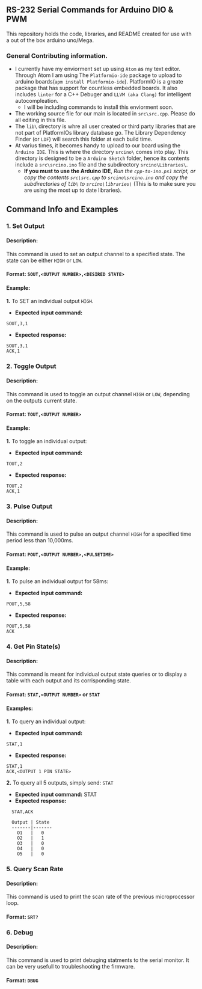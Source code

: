 ## __RS-232 Serial Commands for Arduino DIO & PWM__
This repository holds the code, libraries, and README created for use with a out of the box arduino uno/Mega.

### General Contributing information.
* I currently have my enviorment set up using `Atom` as my text editor. Through Atom I am using The `Platformio-ide` package to upload to arduino boards(`apm install Platformio-ide`). PlatformIO is a greate package that has support for countless embedded boards. It also includes `linter` for a C++ Debuger and `LLVM (aka Clang)` for intelligent autocompleation.
  - I will be including commands to install this enviorment soon.
* The working source file for our main is located in `src\src.cpp`. Please do all editing in this file.
* The `lib\` directory is whre all user created or third party libraries that are not part of PlatformIOs library database go. The Library Dependency Finder (or `LDF`) will search this folder at each build time.
* At varius times, it becomes handy to upload to our board using the `Arduino IDE`. This is where the directory `srcino\` comes into play. This directory is designed to be a `Arduino Sketch` folder, hence its contents include a `src\srcino.ino` file and the subdirectory `srcino\Libraries\`.
    - **If you must to use the Arduino IDE**, _Run the `cpp-to-ino.ps1` script, or copy the contents `src\src.cpp` to `srcino\srcino.ino` and copy the subdirectories of `lib\` to `srcino\libraries\`_ (This is to make sure you are using the most up to date libraries).



## Command Info and Examples
### 1. Set Output

#### Description:
This command is used to set an output channel to a specified state. The state can be either `HIGH` or `LOW`.

#### Format: `SOUT,<OUTPUT NUMBER>,<DESIRED STATE>`

#### Example:

__1.__ To SET an individual output `HIGH`.
* __Expected input command:__
```
SOUT,3,1
```
* __Expected response:__
```
SOUT,3,1
ACK,1
```

### 2. Toggle Output

#### Description:
This command is used to toggle an output channel `HIGH` or `LOW`, depending on the outputs current state.

#### Format: `TOUT,<OUTPUT NUMBER>`

#### Example:

__1.__ To toggle an individual output:
* __Expected input command:__
```
TOUT,2
```
* __Expected response:__
```
TOUT,2
ACK,1
```

### 3. Pulse Output

#### Description:
This command is used to pulse an output channel `HIGH` for a specified time period less than 10,000ms.

#### Format: `POUT,<OUTPUT NUMBER>,<PULSETIME>`

#### Example:

__1.__ To pulse an individual output for 58ms:
* __Expected input command:__
```
POUT,5,58
```
* __Expected response:__
```
POUT,5,58
ACK
```

### 4. Get Pin State(s)

#### Description:
This command is meant for individual output state queries or to display a table with each output and its corrisponding state.

#### Format: `STAT,<OUTPUT NUMBER>` or `STAT`

#### Examples:

__1.__ To query an individual output:
* __Expected input command:__
```
STAT,1
```
* __Expected response:__
```
STAT,1
ACK,<OUTPUT 1 PIN STATE>
```


__2.__ To query all 5 outputs, simply send:  `STAT`
* __Expected input command:__
      STAT
* __Expected response:__
```
  STAT,ACK

  Output | State
  -------|-------
    O1   |   0
    O2   |   1
    O3   |   0
    O4   |   0
    O5   |   0
```

### 5. Query Scan Rate

#### Description:
This command is used to print the scan rate of the previous microprocessor loop.

#### Format: `SRT?`


### 6. Debug

#### Description:
This command is used to print debuging statments to the serial monitor. It can be very usefull to troubleshooting the firmware.

#### Format: `DBUG`
